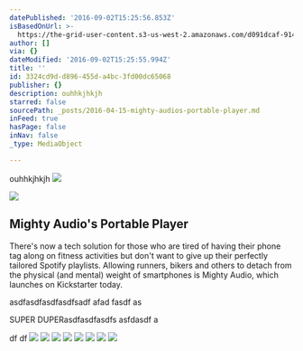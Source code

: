 ```yaml
---
datePublished: '2016-09-02T15:25:56.853Z'
isBasedOnUrl: >-
  https://the-grid-user-content.s3-us-west-2.amazonaws.com/d091dcaf-914c-4ee2-a5c1-f9510c5d5a7a.png
author: []
via: {}
dateModified: '2016-09-02T15:25:55.994Z'
title: ''
id: 3324cd9d-d896-455d-a4bc-3fd00dc65068
publisher: {}
description: ouhhkjhkjh
starred: false
sourcePath: _posts/2016-04-15-mighty-audios-portable-player.md
inFeed: true
hasPage: false
inNav: false
_type: MediaObject

---
```

ouhhkjhkjh
![](https://the-grid-user-content.s3-us-west-2.amazonaws.com/d091dcaf-914c-4ee2-a5c1-f9510c5d5a7a.png)

<article style=""><img src="https://s3-us-west-2.amazonaws.com/the-grid-img/p/7070b4eedc96d243e3c8c36783d47700e6d7d910.jpg" /><h1>Mighty Audio's Portable Player</h1><p>There's now a tech solution for those who are tired of having their phone tag along on fitness activities but don't want to give up their perfectly tailored Spotify playlists. Allowing runners, bikers and others to detach from the physical (and mental) weight of smartphones is Mighty Audio, which launches on Kickstarter today.</p></article>

asdfasdfasdfasdfsadf afad fasdf as

SUPER DUPERasdfasdfasdfs asfdasdf a

df df
![](https://s3-us-west-2.amazonaws.com/the-grid-img/p/d876f968424a359d471ea5e5b58452468356703e.png)
![](https://the-grid-user-content.s3-us-west-2.amazonaws.com/c886f43f-bd76-4efa-be3e-a4eda0ea3d04.png)
![](https://the-grid-user-content.s3-us-west-2.amazonaws.com/575adde6-d366-450f-8b25-9bf5dfbd826c.png)
![](https://the-grid-user-content.s3-us-west-2.amazonaws.com/9e784a13-55f2-42c6-badb-1cec0b591326.png)
![](https://the-grid-user-content.s3-us-west-2.amazonaws.com/b52be61c-b849-4728-8e70-aa99c07bb934.png)
![](https://the-grid-user-content.s3-us-west-2.amazonaws.com/d729a8e0-42ed-4011-af88-7ef41d927fad.png)
![](https://s3-us-west-2.amazonaws.com/the-grid-img/p/a7c98339741348231a551b2b1cc125921a10a1c8.png)
![](https://the-grid-user-content.s3-us-west-2.amazonaws.com/551f78df-df95-4de6-bb7a-b52b9456b119.png)